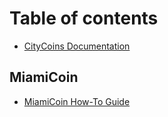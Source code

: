 # Table of contents

* [CityCoins Documentation](README.md)

## MiamiCoin

* [MiamiCoin How-To Guide](miamicoin/miamicoin-how-to-guide.md)


